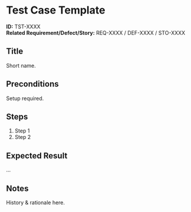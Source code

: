 
# Test Case Template

**ID:** TST-XXXX  
**Related Requirement/Defect/Story:** REQ-XXXX / DEF-XXXX / STO-XXXX  

## Title
Short name.

## Preconditions
Setup required.

## Steps
1. Step 1
2. Step 2

## Expected Result
...

## Notes
History & rationale here.
